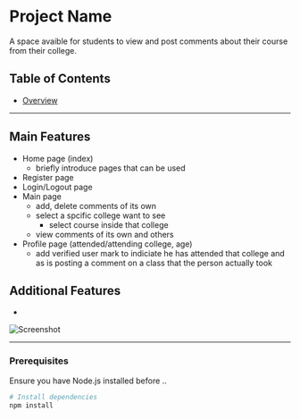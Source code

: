 # Project Name
A space avaible for students to view and post comments about their course from their college.


## Table of Contents
- [Overview](#overview)

---

## Main Features
- Home page (index)
    - briefly introduce pages that can be used
- Register page
- Login/Logout page
- Main page
    - add, delete comments of its own
    - select a spcific college want to see
        - select course inside that college
    - view comments of its own and others
- Profile page (attended/attending college, age)
    - add verified user mark to indiciate he has attended that college and as is posting a comment on a class that the person actually took

## Additional Features
- 

![Screenshot](./assets/screenshot.png)

---

### Prerequisites
Ensure you have Node.js installed before ..

```sh
# Install dependencies
npm install